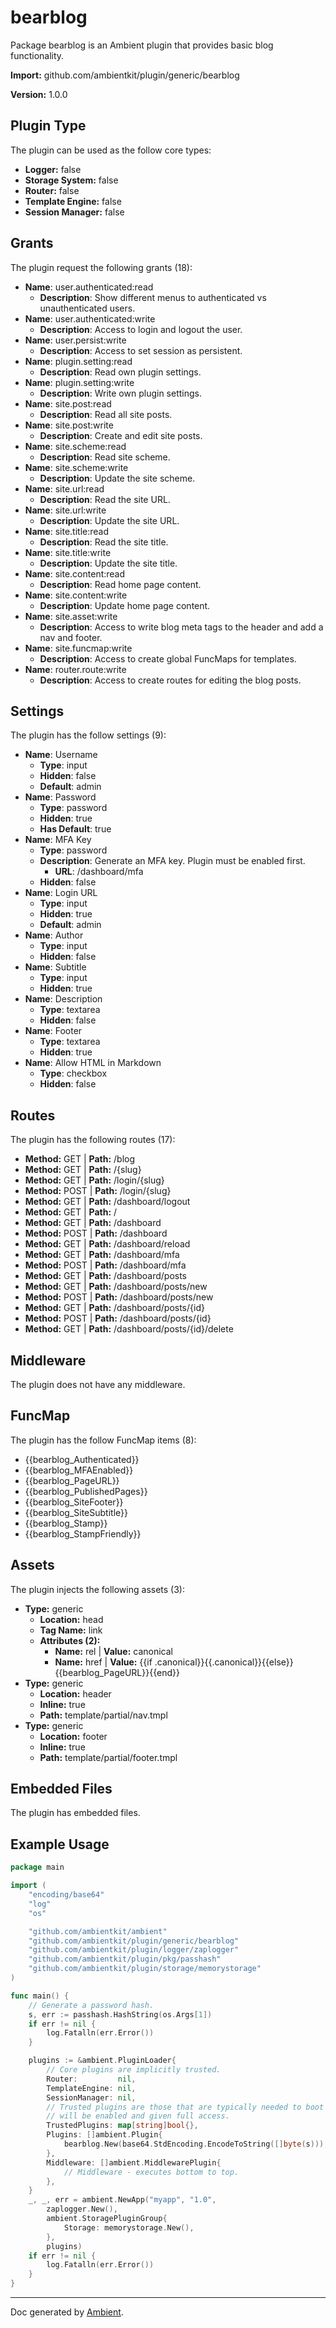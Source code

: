 # bearblog

Package bearblog is an Ambient plugin that provides basic blog functionality.

**Import:** github.com/ambientkit/plugin/generic/bearblog

**Version:** 1.0.0

## Plugin Type

The plugin can be used as the follow core types:

- **Logger:** false
- **Storage System:** false
- **Router:** false
- **Template Engine:** false
- **Session Manager:** false

## Grants

The plugin request the following grants (18):

- **Name**: user.authenticated:read
  - **Description**: Show different menus to authenticated vs unauthenticated users.
- **Name**: user.authenticated:write
  - **Description**: Access to login and logout the user.
- **Name**: user.persist:write
  - **Description**: Access to set session as persistent.
- **Name**: plugin.setting:read
  - **Description**: Read own plugin settings.
- **Name**: plugin.setting:write
  - **Description**: Write own plugin settings.
- **Name**: site.post:read
  - **Description**: Read all site posts.
- **Name**: site.post:write
  - **Description**: Create and edit site posts.
- **Name**: site.scheme:read
  - **Description**: Read site scheme.
- **Name**: site.scheme:write
  - **Description**: Update the site scheme.
- **Name**: site.url:read
  - **Description**: Read the site URL.
- **Name**: site.url:write
  - **Description**: Update the site URL.
- **Name**: site.title:read
  - **Description**: Read the site title.
- **Name**: site.title:write
  - **Description**: Update the site title.
- **Name**: site.content:read
  - **Description**: Read home page content.
- **Name**: site.content:write
  - **Description**: Update home page content.
- **Name**: site.asset:write
  - **Description**: Access to write blog meta tags to the header and add a nav and footer.
- **Name**: site.funcmap:write
  - **Description**: Access to create global FuncMaps for templates.
- **Name**: router.route:write
  - **Description**: Access to create routes for editing the blog posts.

## Settings

The plugin has the follow settings (9):

- **Name**: Username
  - **Type**: input
  - **Hidden**: false
  - **Default**: admin
- **Name**: Password
  - **Type**: password
  - **Hidden**: true
  - **Has Default**: true
- **Name**: MFA Key
  - **Type**: password
  - **Description**: Generate an MFA key. Plugin must be enabled first.
    - **URL**: /dashboard/mfa
  - **Hidden**: false
- **Name**: Login URL
  - **Type**: input
  - **Hidden**: true
  - **Default**: admin
- **Name**: Author
  - **Type**: input
  - **Hidden**: false
- **Name**: Subtitle
  - **Type**: input
  - **Hidden**: true
- **Name**: Description
  - **Type**: textarea
  - **Hidden**: false
- **Name**: Footer
  - **Type**: textarea
  - **Hidden**: true
- **Name**: Allow HTML in Markdown
  - **Type**: checkbox
  - **Hidden**: false

## Routes

The plugin has the following routes (17):
  - **Method:** GET | **Path:** /blog
  - **Method:** GET | **Path:** /{slug}
  - **Method:** GET | **Path:** /login/{slug}
  - **Method:** POST | **Path:** /login/{slug}
  - **Method:** GET | **Path:** /dashboard/logout
  - **Method:** GET | **Path:** /
  - **Method:** GET | **Path:** /dashboard
  - **Method:** POST | **Path:** /dashboard
  - **Method:** GET | **Path:** /dashboard/reload
  - **Method:** GET | **Path:** /dashboard/mfa
  - **Method:** POST | **Path:** /dashboard/mfa
  - **Method:** GET | **Path:** /dashboard/posts
  - **Method:** GET | **Path:** /dashboard/posts/new
  - **Method:** POST | **Path:** /dashboard/posts/new
  - **Method:** GET | **Path:** /dashboard/posts/{id}
  - **Method:** POST | **Path:** /dashboard/posts/{id}
  - **Method:** GET | **Path:** /dashboard/posts/{id}/delete

## Middleware

The plugin does not have any middleware.

## FuncMap

The plugin has the follow FuncMap items (8):

  - {{bearblog_Authenticated}}
  - {{bearblog_MFAEnabled}}
  - {{bearblog_PageURL}}
  - {{bearblog_PublishedPages}}
  - {{bearblog_SiteFooter}}
  - {{bearblog_SiteSubtitle}}
  - {{bearblog_Stamp}}
  - {{bearblog_StampFriendly}}

## Assets

The plugin injects the following assets (3):

  - **Type:** generic
    - **Location:** head
    - **Tag Name:** link
    - **Attributes (2):** 
      - **Name:** rel | **Value:** canonical
      - **Name:** href | **Value:** {{if .canonical}}{{.canonical}}{{else}}{{bearblog_PageURL}}{{end}}
  - **Type:** generic
    - **Location:** header
    - **Inline:** true
    - **Path:** template/partial/nav.tmpl
  - **Type:** generic
    - **Location:** footer
    - **Inline:** true
    - **Path:** template/partial/footer.tmpl

## Embedded Files

The plugin has embedded files.

## Example Usage

```go
package main

import (
	"encoding/base64"
	"log"
	"os"

	"github.com/ambientkit/ambient"
	"github.com/ambientkit/plugin/generic/bearblog"
	"github.com/ambientkit/plugin/logger/zaplogger"
	"github.com/ambientkit/plugin/pkg/passhash"
	"github.com/ambientkit/plugin/storage/memorystorage"
)

func main() {
	// Generate a password hash.
	s, err := passhash.HashString(os.Args[1])
	if err != nil {
		log.Fatalln(err.Error())
	}

	plugins := &ambient.PluginLoader{
		// Core plugins are implicitly trusted.
		Router:         nil,
		TemplateEngine: nil,
		SessionManager: nil,
		// Trusted plugins are those that are typically needed to boot so they
		// will be enabled and given full access.
		TrustedPlugins: map[string]bool{},
		Plugins: []ambient.Plugin{
			bearblog.New(base64.StdEncoding.EncodeToString([]byte(s))),
		},
		Middleware: []ambient.MiddlewarePlugin{
			// Middleware - executes bottom to top.
		},
	}
	_, _, err = ambient.NewApp("myapp", "1.0",
		zaplogger.New(),
		ambient.StoragePluginGroup{
			Storage: memorystorage.New(),
		},
		plugins)
	if err != nil {
		log.Fatalln(err.Error())
	}
}
```

---

Doc generated by [Ambient](https://ambientkit.github.io/docs/).